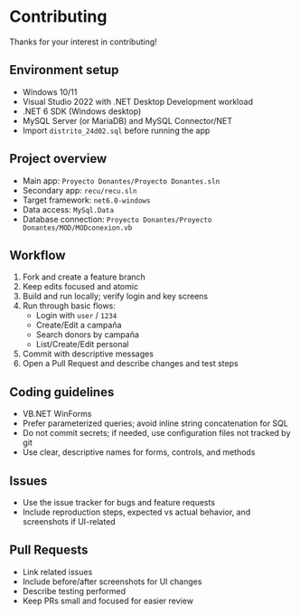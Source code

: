 # Contributing

Thanks for your interest in contributing!

## Environment setup

- Windows 10/11
- Visual Studio 2022 with .NET Desktop Development workload
- .NET 6 SDK (Windows desktop)
- MySQL Server (or MariaDB) and MySQL Connector/NET
- Import `distrito_24d02.sql` before running the app

## Project overview

- Main app: `Proyecto Donantes/Proyecto Donantes.sln`
- Secondary app: `recu/recu.sln`
- Target framework: `net6.0-windows`
- Data access: `MySql.Data`
- Database connection: `Proyecto Donantes/Proyecto Donantes/MOD/MODconexion.vb`

## Workflow

1. Fork and create a feature branch
2. Keep edits focused and atomic
3. Build and run locally; verify login and key screens
4. Run through basic flows:
   - Login with `user` / `1234`
   - Create/Edit a campaña
   - Search donors by campaña
   - List/Create/Edit personal
5. Commit with descriptive messages
6. Open a Pull Request and describe changes and test steps

## Coding guidelines

- VB.NET WinForms
- Prefer parameterized queries; avoid inline string concatenation for SQL
- Do not commit secrets; if needed, use configuration files not tracked by git
- Use clear, descriptive names for forms, controls, and methods

## Issues

- Use the issue tracker for bugs and feature requests
- Include reproduction steps, expected vs actual behavior, and screenshots if UI-related

## Pull Requests

- Link related issues
- Include before/after screenshots for UI changes
- Describe testing performed
- Keep PRs small and focused for easier review